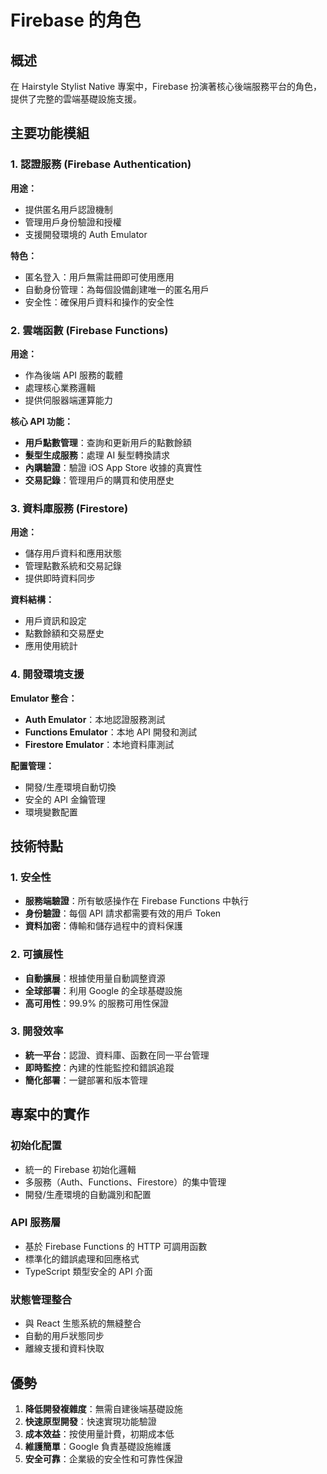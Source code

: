 # Firebase 的角色

## 概述

在 Hairstyle Stylist Native 專案中，Firebase 扮演著核心後端服務平台的角色，提供了完整的雲端基礎設施支援。

## 主要功能模組

### 1. 認證服務 (Firebase Authentication)

**用途：**
- 提供匿名用戶認證機制
- 管理用戶身份驗證和授權
- 支援開發環境的 Auth Emulator

**特色：**
- 匿名登入：用戶無需註冊即可使用應用
- 自動身份管理：為每個設備創建唯一的匿名用戶
- 安全性：確保用戶資料和操作的安全性

### 2. 雲端函數 (Firebase Functions)

**用途：**
- 作為後端 API 服務的載體
- 處理核心業務邏輯
- 提供伺服器端運算能力

**核心 API 功能：**
- **用戶點數管理**：查詢和更新用戶的點數餘額
- **髮型生成服務**：處理 AI 髮型轉換請求
- **內購驗證**：驗證 iOS App Store 收據的真實性
- **交易記錄**：管理用戶的購買和使用歷史

### 3. 資料庫服務 (Firestore)

**用途：**
- 儲存用戶資料和應用狀態
- 管理點數系統和交易記錄
- 提供即時資料同步

**資料結構：**
- 用戶資訊和設定
- 點數餘額和交易歷史
- 應用使用統計

### 4. 開發環境支援

**Emulator 整合：**
- **Auth Emulator**：本地認證服務測試
- **Functions Emulator**：本地 API 開發和測試
- **Firestore Emulator**：本地資料庫測試

**配置管理：**
- 開發/生產環境自動切換
- 安全的 API 金鑰管理
- 環境變數配置

## 技術特點

### 1. 安全性

- **服務端驗證**：所有敏感操作在 Firebase Functions 中執行
- **身份驗證**：每個 API 請求都需要有效的用戶 Token
- **資料加密**：傳輸和儲存過程中的資料保護

### 2. 可擴展性

- **自動擴展**：根據使用量自動調整資源
- **全球部署**：利用 Google 的全球基礎設施
- **高可用性**：99.9% 的服務可用性保證

### 3. 開發效率

- **統一平台**：認證、資料庫、函數在同一平台管理
- **即時監控**：內建的性能監控和錯誤追蹤
- **簡化部署**：一鍵部署和版本管理

## 專案中的實作

### 初始化配置

- 統一的 Firebase 初始化邏輯
- 多服務（Auth、Functions、Firestore）的集中管理
- 開發/生產環境的自動識別和配置

### API 服務層

- 基於 Firebase Functions 的 HTTP 可調用函數
- 標準化的錯誤處理和回應格式
- TypeScript 類型安全的 API 介面

### 狀態管理整合

- 與 React 生態系統的無縫整合
- 自動的用戶狀態同步
- 離線支援和資料快取

## 優勢

1. **降低開發複雜度**：無需自建後端基礎設施
2. **快速原型開發**：快速實現功能驗證
3. **成本效益**：按使用量計費，初期成本低
4. **維護簡單**：Google 負責基礎設施維護
5. **安全可靠**：企業級的安全性和可靠性保證